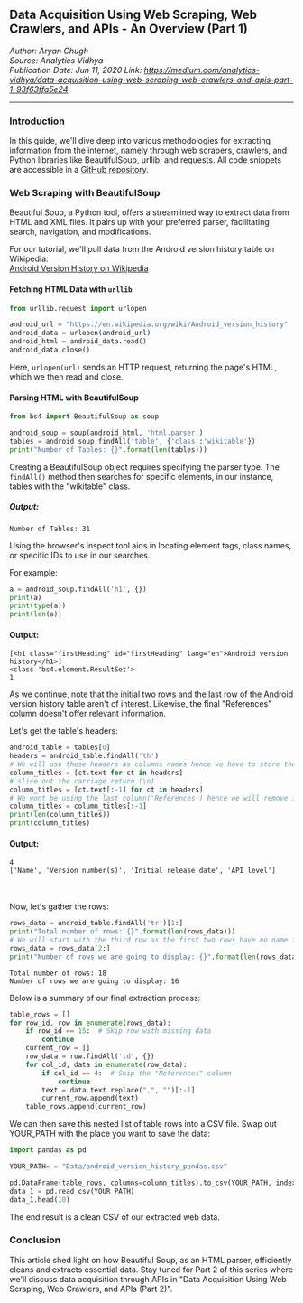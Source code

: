 ## Data Acquisition Using Web Scraping, Web Crawlers, and APIs - An Overview (Part 1)

_Author: Aryan Chugh_  
_Source: Analytics Vidhya_  
_Publication Date: Jun 11, 2020_
_Link: https://medium.com/analytics-vidhya/data-acquisition-using-web-scraping-web-crawlers-and-apis-part-1-93f63ffa5e24_

---

### Introduction

In this guide, we'll dive deep into various methodologies for extracting information from the internet, namely through web scrapers, crawlers, and Python libraries like BeautifulSoup, urllib, and requests. All code snippets are accessible in a [GitHub repository](https://github.com/aryanchugh816/Data-Science/blob/master/01%20-%20Data%20Acquisition/01%20-%20Data%20Acquisition%20-%20Web%20Scrapping%20using%20BeautifulSoup.ipynb).

### Web Scraping with BeautifulSoup

Beautiful Soup, a Python tool, offers a streamlined way to extract data from HTML and XML files. It pairs up with your preferred parser, facilitating search, navigation, and modifications.

For our tutorial, we'll pull data from the Android version history table on Wikipedia:  
[Android Version History on Wikipedia](https://en.wikipedia.org/wiki/Android_version_history)

#### Fetching HTML Data with `urllib`

```python
from urllib.request import urlopen

android_url = "https://en.wikipedia.org/wiki/Android_version_history"
android_data = urlopen(android_url)
android_html = android_data.read()
android_data.close()
```

Here, `urlopen(url)` sends an HTTP request, returning the page's HTML, which we then read and close.

#### Parsing HTML with BeautifulSoup

```python
from bs4 import BeautifulSoup as soup

android_soup = soup(android_html, 'html.parser')
tables = android_soup.findAll('table', {'class':'wikitable'})
print("Number of Tables: {}".format(len(tables)))
```

Creating a BeautifulSoup object requires specifying the parser type. The `findAll()` method then searches for specific elements, in our instance, tables with the "wikitable" class.

##### Output:

`Number of Tables: 31`

Using the browser's inspect tool aids in locating element tags, class names, or specific IDs to use in our searches.

For example:

```python
a = android_soup.findAll('h1', {})
print(a)
print(type(a))
print(len(a))
```

#### Output:

```
[<h1 class="firstHeading" id="firstHeading" lang="en">Android version history</h1>]
<class 'bs4.element.ResultSet'>
1
```

As we continue, note that the initial two rows and the last row of the Android version history table aren't of interest. Likewise, the final "References" column doesn't offer relevant information.

Let's get the table's headers:

```python
android_table = tables[0]
headers = android_table.findAll('th')
# We will use these headers as columns names hence we have to store them in a variable
column_titles = [ct.text for ct in headers]
# slice out the carriage return (\n)
column_titles = [ct.text[:-1] for ct in headers]
# We wont be using the last column('References') hence we will remove it from our column names:
column_titles = column_titles[:-1]
print(len(column_titles))
print(column_titles)
```

#### Output:

```
4
['Name', 'Version number(s)', 'Initial release date', 'API level']
```

<br/>
<br/>
Now, let's gather the rows:

```python
rows_data = android_table.findAll('tr')[1:]
print("Total number of rows: {}".format(len(rows_data)))
# We will start with the third row as the first two rows have no name for the software versions
rows_data = rows_data[2:]
print("Number of rows we are going to display: {}".format(len(rows_data)))
```

```
Total number of rows: 18
Number of rows we are going to display: 16
```

Below is a summary of our final extraction process:

```python
table_rows = []
for row_id, row in enumerate(rows_data):
    if row_id == 15:  # Skip row with missing data
        continue
    current_row = []
    row_data = row.findAll('td', {})
    for col_id, data in enumerate(row_data):
        if col_id == 4:  # Skip the "References" column
            continue
        text = data.text.replace(",", "")[:-1]
        current_row.append(text)
    table_rows.append(current_row)
```

We can then save this nested list of table rows into a CSV file. Swap out YOUR_PATH with the place you want to save the data:

```python
import pandas as pd

YOUR_PATH= = "Data/android_version_history_pandas.csv"

pd.DataFrame(table_rows, columns=column_titles).to_csv(YOUR_PATH, index=False)
data_1 = pd.read_csv(YOUR_PATH)
data_1.head(10)
```

The end result is a clean CSV of our extracted web data.

### Conclusion

This article shed light on how Beautiful Soup, as an HTML parser, efficiently cleans and extracts essential data. Stay tuned for Part 2 of this series where we'll discuss data acquisition through APIs in "Data Acquisition Using Web Scraping, Web Crawlers, and APIs (Part 2)".

